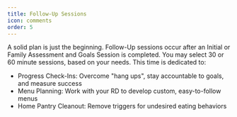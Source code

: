 ```yaml
---
title: Follow-Up Sessions
icon: comments
order: 5
---
```


A solid plan is just the beginning. Follow-Up sessions occur after an Initial or Family Assessment and Goals Session is completed. You may select 30 or 60 minute sessions, based on your needs. This time is dedicated to:

* Progress Check-Ins: Overcome "hang ups", stay accountable to goals, and measure success
* Menu Planning: Work with your RD to develop custom, easy-to-follow menus
* Home Pantry Cleanout: Remove triggers for undesired eating behaviors
